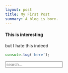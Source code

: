 ```yaml
---
layout: post
title: My First Post
summary: A blog is born.
---
```


#### This is interesting

but I hate this indeed

```javascript
console.log('here');
```

<div>
  <input type="text" placeholder="search..."></input>
  <script>
    console.log('jere');
  </script>
</div>